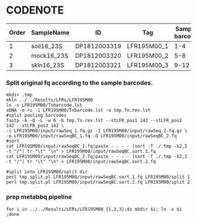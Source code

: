 # CODENOTE

| Order | SampleName | ID           | Tag         | Sample barcode | pooling | Library      | ChipID      |
| ----- | ---------- | ------------ | ----------- | -------------- | ------- | ------------ | ----------- |
| 1     | soil16_23S | DP1812003319 | LFR195M00_1 | 1-4            | 3       | PL1903260001 | CL100132098 |
| 2     | mock16_23S | DP1812003320 | LFR195M00_2 | 5-8            | 3       | PL1903260001 | CL100132098 |
| 3     | skin16_23S | DP1812003321 | LFR195M00_3 | 9-12           | 3       | PL1903260001 | CL100132098 |

### Split original fq according to the sample barcodes.
```
mkdir .tmp
mkln ../../Results/LFRs/LFR195M00
ln -s LFR195M00/Tnbarcode.lst
xDNA -m rc -i LFR195M00/Tnbarcode.lst -o tmp.Tn.rev.lst
#split pooling barcodes
fastp -A -Q -L -w 6 -b tmp.Tn.rev.lst --stLFR_pos1 142 --stLFR_pos2 142 --stLFR_pos3 142 \
-i LFR195M00/input/rawSeq_1.fq.gz -I LFR195M00/input/rawSeq_2.fq.gz \
-o LFR195M00/input/rawSeqBC_1.fq -O LFR195M00/input/rawSeqBC_2.fq
#sort
cat LFR195M00/input/rawSeqBC_1.fq|paste - - - - |sort -T ./.tmp -k2,2 -t "/"| tr "\t" "\n" > LFR195M00/input/rawSeqBC.sort.1.fq
cat LFR195M00/input/rawSeqBC_2.fq|paste - - - - |sort -T ./.tmp -k2,2 -t "/"| tr "\t" "\n" > LFR195M00/input/rawSeqBC.sort.2.fq

#split into LFR195M00/split dir
perl tmp.split.pl LFR195M00/input/rawSeqBC.sort.1.fq LFR195M00/split 1
perl tmp.split.pl LFR195M00/input/rawSeqBC.sort.2.fq LFR195M00/split 2
```

### prep metabbq pipeline
```
for i in ../../Results/LFRs/LFR195M00_{1,2,3};do mkdir $i; ln -s $i ;done

```

